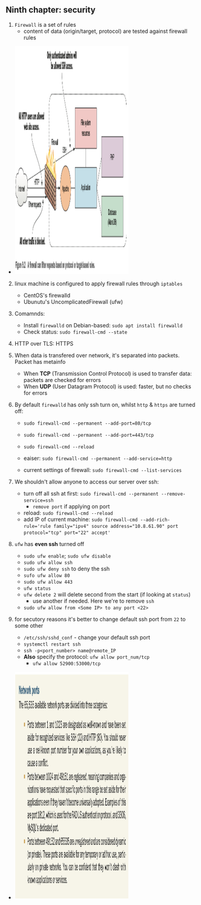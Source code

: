 <h2>Ninth chapter: security</h2>

1. `Firewall` is a set of rules
	* content of data (origin/target, protocol) are tested against firewall rules

- <img src="../image_folder/firewall_ex.png" width="300" height="600">

2. linux machine is configured to apply firewall rules through `iptables`
	* CentOS's firewalld
	* Ubunutu's UncomplicatedFirewall (ufw)

3. Comamnds:
	- Install `firewalld` on Debian-based: `sudo apt install firewalld`
	- Check status: `sudo firewall-cmd --state`

4. HTTP over TLS: HTTPS
5. When data is transfered over network, it's separated into packets.
	Packet has metainfo
	* When **TCP** (Transmission Control Protocol) is used to transfer data: packets are checked for errors
	* When **UDP** (User Datagram Protocol) is used: faster, but no checks for errors

6. By default `firewalld` has only ssh turn on, whilst `http` & `https` are turned off:
	- `sudo firewall-cmd --permanent --add-port=80/tcp`
	- `sudo firewall-cmd --permanent --add-port=443/tcp`
	- `sudo firewall-cmd --reload`

	- eaiser: `sudo firewall-cmd --permanent --add-service=http`
	- current settings of firewall: `sudo firewall-cmd --list-services`

7. We shouldn't allow anyone to access our server over ssh:
	* turn off all ssh at first: `sudo firewall-cmd --permanent --remove-service=ssh`
		* `remove port` if applying on port
	* reload: `sudo firewall-cmd --reload`
	* add IP of current machine: `sudo firewall-cmd --add-rich-rule='rule family="ipv4" source address="10.8.61.90" port protocol="tcp" port="22" accept'`

8. `ufw` has **even ssh** turned off
	* `sudo ufw enable`; `sudo ufw disable`
	* `sudo ufw allow ssh`
	* `sudo ufw deny ssh` to deny the ssh
	* `sufo ufw allow 80`
	* `sudo ufw allow 443`
	* `ufw status`
	* `ufw delete 2` will delete second from the start (if looking at `status`)
		* use another if needed. Here we're to remove `ssh`
	* `sudo ufw allow from <Some IP> to any port <22>`

9. for secutory reasons it's better to change default ssh port from `22` to some other
	* `/etc/ssh/sshd_conf` - change your default ssh port
	* `systemctl restart ssh`
	* `ssh -p<port_number> name@remote_IP`
	* **Also** specify the protocol: `ufw allow port_num/tcp`
		* `ufw allow 52900:53000/tcp`

- <img src="../image_folder/ports_info.png" width="300" height="600">

